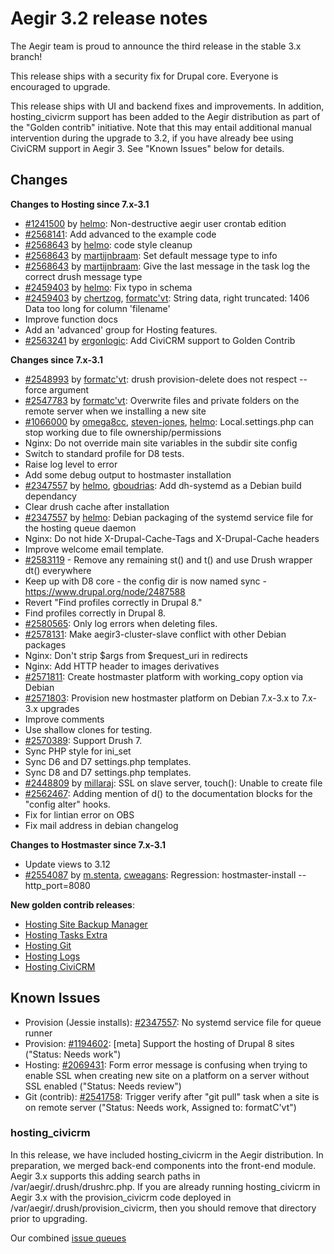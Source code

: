 Aegir 3.2 release notes
=======================

The Aegir team is proud to announce the third release in the stable 3.x branch!

This release ships with a security fix for Drupal core. Everyone is encouraged to upgrade.

This release ships with UI and backend fixes and improvements. In addition,
hosting_civicrm support has been added to the Aegir distribution as part of the
"Golden contrib" initiative. Note that this may entail additional manual
intervention during the upgrade to 3.2, if you have already bee using CiviCRM
support in Aegir 3. See "Known Issues" below for details.

Changes
-------

**Changes to Hosting since 7.x-3.1**

* [#1241500](https://www.drupal.org/node/1241500) by [helmo](https://www.drupal.org/u/helmo): Non-destructive aegir user crontab edition
* [#2568141](https://www.drupal.org/node/2568141): Add advanced to the example code
* [#2568643](https://www.drupal.org/node/2568643) by [helmo](https://www.drupal.org/u/helmo): code style cleanup
* [#2568643](https://www.drupal.org/node/2568643) by [martijnbraam](https://www.drupal.org/u/martijnbraam): Set default message type to info
* [#2568643](https://www.drupal.org/node/2568643) by [martijnbraam](https://www.drupal.org/u/martijnbraam): Give the last message in the task log the correct drush message type
* [#2459403](https://www.drupal.org/node/2459403) by [helmo](https://www.drupal.org/u/helmo): Fix typo in schema
* [#2459403](https://www.drupal.org/node/2459403) by [chertzog](https://www.drupal.org/u/chertzog), [formatc'vt](https://www.drupal.org/u/formatc'vt): String data, right truncated: 1406 Data too long for column 'filename'
* Improve function docs
* Add an 'advanced' group for Hosting features.
* [#2563241](https://www.drupal.org/node/2563241) by [ergonlogic](https://www.drupal.org/u/ergonlogic): Add CiviCRM support to Golden Contrib

**Changes since 7.x-3.1**

* [#2548993](https://www.drupal.org/node/2548993) by [formatc'vt](https://www.drupal.org/u/formatc'vt): drush provision-delete does not respect --force argument
* [#2547783](https://www.drupal.org/node/2547783) by [formatc'vt](https://www.drupal.org/u/formatc'vt): Overwrite files and private folders on the remote server when we installing a new site
* [#1066000](https://www.drupal.org/node/1066000) by [omega8cc](https://www.drupal.org/u/omega8cc), [steven-jones](https://www.drupal.org/u/steven-jones), [helmo](https://www.drupal.org/u/helmo): Local.settings.php can stop working due to file ownership/permissions
* Nginx: Do not override main site variables in the subdir site config
* Switch to standard profile for D8 tests.
* Raise log level to error
* Add some debug output to hostmaster installation
* [#2347557](https://www.drupal.org/node/2347557) by [helmo](https://www.drupal.org/u/helmo), [gboudrias](https://www.drupal.org/u/gboudrias): Add dh-systemd as a Debian build dependancy
* Clear drush cache after installation
* [#2347557](https://www.drupal.org/node/2347557) by [helmo](https://www.drupal.org/u/helmo): Debian packaging of the systemd service file for the hosting queue daemon
* Nginx: Do not hide X-Drupal-Cache-Tags and X-Drupal-Cache headers
* Improve welcome email template.
* [#2583119](https://www.drupal.org/node/2583119) - Remove any remaining st() and t() and use Drush wrapper dt() everywhere
* Keep up with D8 core - the config dir is now named sync - https://www.drupal.org/node/2487588
* Revert "Find profiles correctly in Drupal 8."
* Find profiles correctly in Drupal 8.
* [#2580565](https://www.drupal.org/node/2580565): Only log errors when deleting files.
* [#2578131](https://www.drupal.org/node/2578131): Make aegir3-cluster-slave conflict with other Debian packages
* Nginx: Don't strip $args from $request_uri in redirects
* Nginx: Add HTTP header to images derivatives
* [#2571811](https://www.drupal.org/node/2571811): Create hostmaster platform with working_copy option via Debian
* [#2571803](https://www.drupal.org/node/2571803): Provision new hostmaster platform on Debian 7.x-3.x to 7.x-3.x upgrades
* Improve comments
* Use shallow clones for testing.
* [#2570389](https://www.drupal.org/node/2570389): Support Drush 7.
* Sync PHP style for ini_set
* Sync D6 and D7 settings.php templates.
* Sync D8 and D7 settings.php templates.
* [#2448809](https://www.drupal.org/node/2448809) by [millaraj](https://www.drupal.org/u/millaraj): SSL on slave server, touch(): Unable to create file
* [#2562467](https://www.drupal.org/node/2562467): Adding mention of d() to the documentation blocks for the "config alter" hooks.
* Fix for lintian error on OBS
* Fix mail address in debian changelog


**Changes to Hostmaster since 7.x-3.1**

* Update views to 3.12
* [#2554087](https://www.drupal.org/node/2554087) by [m.stenta](https://www.drupal.org/u/m.stenta), [cweagans](https://www.drupal.org/u/cweagans): Regression: hostmaster-install --http_port=8080

**New golden contrib releases**:

* [Hosting Site Backup Manager](https://www.drupal.org/node/2597025)
* [Hosting Tasks Extra](https://www.drupal.org/node/2609198)
* [Hosting Git](https://www.drupal.org/node/2609202)
* [Hosting Logs](https://www.drupal.org/node/2609172)
* [Hosting CiviCRM](https://www.drupal.org/node/2609354)

Known Issues
------------
* Provision (Jessie installs): [#2347557](https://www.drupal.org/node/2347557): No systemd service file for queue runner
* Provision: [#1194602](https://www.drupal.org/node/1194602): [meta] Support the hosting of Drupal 8 sites ("Status: Needs work")
* Hosting: [#2069431](https://www.drupal.org/node/2069431): Form error message is confusing when trying to enable SSL when creating new site on a platform on a server without SSL enabled ("Status: Needs review")
* Git (contrib): [#2541758](https://www.drupal.org/node/2541758): Trigger verify after "git pull" task when a site is on remote server ("Status: Needs work, Assigned to: formatC'vt")

### hosting_civicrm

In this release, we have included hosting_civicrm in the Aegir distribution. In
preparation, we merged back-end components into the front-end module. Aegir 3.x
supports this adding search paths in /var/aegir/.drush/drushrc.php. If you are
already running hosting_civicrm in Aegir 3.x with the provision_civicrm code
deployed in /var/aegir/.drush/provision_civicrm, then you should remove that
directory prior to upgrading.

Our combined [issue queues](https://www.drupal.org/project/issues?text=&projects=provision,+hosting,+hostslave,+eldir,+Hostmaster+%28Aegir%29,Hosting+Platform+Pathauto&status=Open&priorities=All&categories=All)
